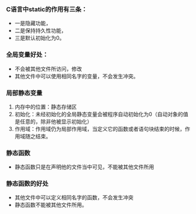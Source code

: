 ### C语言中static的作用有三条：
* 一是隐藏功能，
* 二是保持持久性功能，
* 三是默认初始化为0。
### 全局变量好处：
* 不会被其他文件所访问，修改
* 其他文件中可以使用相同名字的变量，不会发生冲突。
### 局部静态变量
1. 内存中的位置：静态存储区
2. 初始化：未经初始化的全局静态变量会被程序自动初始化为0（自动对象的值是任意的，除非他被显示初始化）
3. 作用域：作用域仍为局部作用域，当定义它的函数或者语句块结束的时候，作用域随之结束。

### 静态函数
* 静态函数只是在声明他的文件当中可见，不能被其他文件所用
### 静态函数的好处
* 其他文件中可以定义相同名字的函数，不会发生冲突
* 静态函数不能被其他文件所用。

